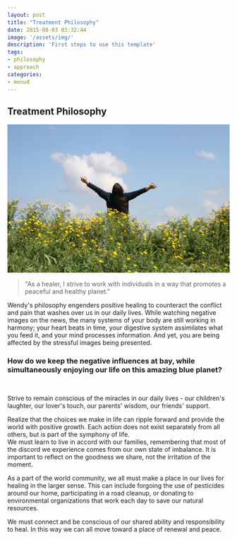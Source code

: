 ```yaml
---
layout: post
title: "Treatment Philosophy"
date: 2015-08-03 03:32:44
image: '/assets/img/'
description: 'First steps to use this template'
tags:
- philosophy
- approach
categories:
- menud
---
```


## Treatment Philosophy

![Freedom #2](../assets/img/5711616447_a06f45eaac_b.jpg)

> "As a healer, I strive to work with individuals in a way that promotes a peaceful and healthy planet."

Wendy's philosophy engenders positive healing to counteract the conflict and pain that washes over us in our daily lives. While watching negative images on the news, the many systems of your body are still working in harmony; your heart beats in time, your digestive system assimilates what you feed it, and your mind processes information. And yet, you are being affected by the stressful images being presented.

<div class='divider col-xs-12 col-md-12 col-lg-12'>
    <span style="color:#1A004B;" class="icom-logo-wolf-print"></span>
</div>

### How do we keep the negative influences at bay, while simultaneously enjoying our life on this amazing blue planet?


<div style="padding-top:15px;" class="col-xs-12 col-md-12 col-md-12 col-lg-12">
<div style="text-align:left;" class='col-xs-4 col-sm-4 col-md-4 col-lg-4'>
<div style="text-align:center;" class='col-xs-12 col-sm-12 col-md-12 col-lg-12'>
    <span style="font-size:3em;" class="ion ion-android-contacts"></span>
    </div>

Strive to remain conscious of the miracles in our daily lives - our children's laughter, our lover's touch, our parents' wisdom, our friends' support.
</div>
<div style="text-align:left;" class='col-xs-4 col-sm-4 col-md-4 col-lg-4'>
<div style="text-align:center;" class='col-xs-12 col-sm-12 col-md-12 col-lg-12'>
    <span style="font-size:3em;" class="ion ion-android-bulb"></span>
    </div>
Realize that the choices we make in life can ripple forward and provide the world with positive growth. Each action does not exist separately from all others, but is part of the symphony of life.
</div>
<div style="text-align:left;" class='col-xs-4 col-sm-4 col-md-4 col-lg-4'>
<div style="text-align:center;" class='col-xs-12 col-sm-12 col-md-12 col-lg-12'>
    <span style="font-size:3em;" class="ion ion-happy-outline"></span>
    </div>
We must learn to live in accord with our families, remembering that most of the discord we experience comes from our own state of imbalance. It is important to reflect on the goodness we share, not the irritation of the moment.
</div></div>

<div class='divider divider-down col-xs-12 col-md-12 col-lg-12'>
        <span class="icom-logo-fleur"></span>
    </div>

As a part of the world community, we all must make a place in our lives for healing in the larger sense. This can include forgoing the use of pesticides around our home, participating in a road cleanup, or donating to environmental organizations that work each day to save our natural resources.

We must connect and be conscious of our shared ability and responsibility to heal. In this way we can all move toward a place of renewal and peace.

